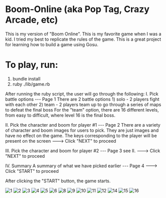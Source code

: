 # Boom-Online (aka Pop Tag, Crazy Arcade, etc)

This is my version of "Boom Online". This is my favorite game when I was a kid. I tried my best to replicate the rules of the game. This is a great project for
learning how to build a game using Gosu.



# To play, run:
  1) bundle install
  2) ruby ./lib/game.rb

After running the ruby script, the user will go through the following:
  I. Pick battle options  --- Page 1
    There are 2 battle options
      1) solo   -     2 players fight with each other
      2) team   -     2 players team up to go through a series of maps to defeat the final boss
    For the "team" option, there are 16 different levels, from easy to difficult, where level 16 is the final boss.
   
  II. Pick the character and boom for player #1 --- Page 2
    There are a variety of character and boom images for users to pick. They are just images and have no effect on the game.
    The keys corresponding to the player will be present on the screen
    ---> Click "NEXT" to proceed

  III. Pick the character and boom for player #2 --- Page 3
    see II.
    ---> Click "NEXT" to proceed

  IV. Summary
    A summary of what we have picked earlier --- Page 4
    ---> Click "START" to proceed

After clicking the "START" button, the game starts.



![1](https://github.com/haolam05/Boom-Online/assets/71291057/6327664f-0548-4559-87e0-4149d000e7d8)
![2](https://github.com/haolam05/Boom-Online/assets/71291057/02e1970b-b369-4d25-9504-93c7fbc0e670)
![3](https://github.com/haolam05/Boom-Online/assets/71291057/188bb274-e110-4704-91bd-9f4c68a2ed1d)
![4](https://github.com/haolam05/Boom-Online/assets/71291057/e027b323-552e-4919-9001-ca702342c4c0)
![5](https://github.com/haolam05/Boom-Online/assets/71291057/2b13e67d-02a4-44b8-bbc6-f7741c9810e0)
![6](https://github.com/haolam05/Boom-Online/assets/71291057/cf90cfc6-2011-4172-a026-5ab01adfc5d7)
![8](https://github.com/haolam05/Boom-Online/assets/71291057/93f2d1cc-7bfd-41cf-9093-cd22af1ec725)
![9](https://github.com/haolam05/Boom-Online/assets/71291057/fa0d7e0e-0767-4cf5-9140-d1b7649ab07a)
![10](https://github.com/haolam05/Boom-Online/assets/71291057/1c585385-65c2-4a9f-bd90-d44e2e8632d0)
![11](https://github.com/haolam05/Boom-Online/assets/71291057/b022538a-898e-4009-ad21-6485cc311676)
![12](https://github.com/haolam05/Boom-Online/assets/71291057/c59b6028-37e7-4c82-92bd-0c36c30e0821)
![14](https://github.com/haolam05/Boom-Online/assets/71291057/ff0fc6bf-4718-4366-ac84-7c60e429d2e4)
![15](https://github.com/haolam05/Boom-Online/assets/71291057/b96e7fd2-3cdd-4422-84f7-bfc07a813349)
![16](https://github.com/haolam05/Boom-Online/assets/71291057/8e476067-61b0-4bcd-acf6-90cae8b4afce)
